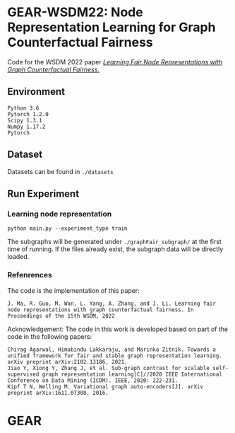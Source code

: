 # GEAR-WSDM22:  Node Representation Learning for Graph Counterfactual Fairness

Code for the WSDM 2022 paper [*Learning Fair Node Representations with Graph Counterfactual Fairness*.](https://arxiv.org/pdf/2201.03662.pdf)

## Environment
```
Python 3.6
Pytorch 1.2.0
Scipy 1.3.1
Numpy 1.17.2
Pytorch
```

## Dataset
Datasets can be found in ```./datasets```

## Run Experiment
### Learning node representation
```
python main.py --experiment_type train
```
The subgraphs will be generated under ```./graphFair_subgraph/``` at the first time of running. If the files already exist, the subgraph data will be directly loaded.

### Refenrences
The code is the implementation of this paper:
```
J. Ma, R. Guo, M. Wan, L. Yang, A. Zhang, and J. Li. Learning fair node representations with graph counterfactual fairness. In Proceedings of the 15th WSDM, 2022
```
Acknowledgement: The code in this work is developed based on part of the code in the following papers:
```
Chirag Agarwal, Himabindu Lakkaraju, and Marinka Zitnik. Towards a unified framework for fair and stable graph representation learning. arXiv preprint arXiv:2102.13186, 2021.
Jiao Y, Xiong Y, Zhang J, et al. Sub-graph contrast for scalable self-supervised graph representation learning[C]//2020 IEEE International Conference on Data Mining (ICDM). IEEE, 2020: 222-231.
Kipf T N, Welling M. Variational graph auto-encoders[J]. arXiv preprint arXiv:1611.07308, 2016.
```
# GEAR
